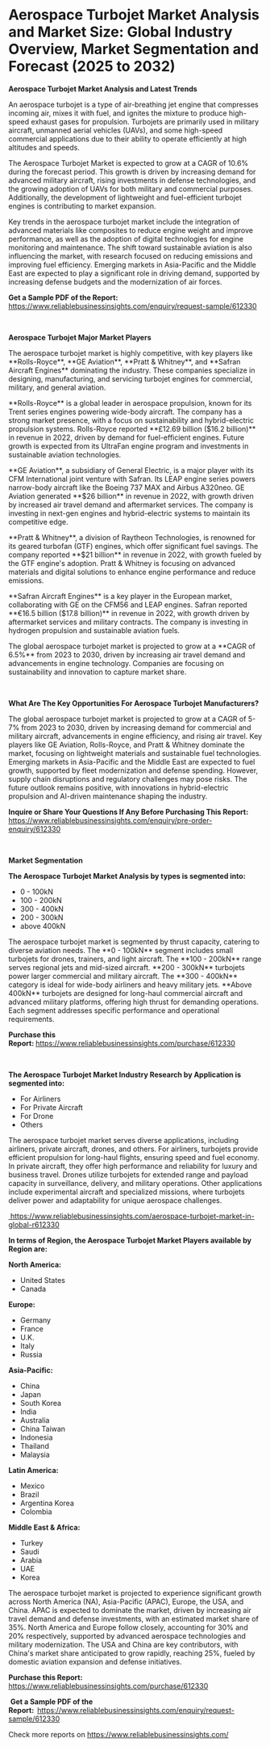 <p><h1>Aerospace Turbojet Market Analysis and Market Size: Global Industry Overview, Market Segmentation and Forecast (2025 to 2032)</h1></p><p><strong>Aerospace Turbojet Market Analysis and Latest Trends</strong></p>
<p><p>An aerospace turbojet is a type of air-breathing jet engine that compresses incoming air, mixes it with fuel, and ignites the mixture to produce high-speed exhaust gases for propulsion. Turbojets are primarily used in military aircraft, unmanned aerial vehicles (UAVs), and some high-speed commercial applications due to their ability to operate efficiently at high altitudes and speeds.</p><p>The Aerospace Turbojet Market is expected to grow at a CAGR of 10.6% during the forecast period. This growth is driven by increasing demand for advanced military aircraft, rising investments in defense technologies, and the growing adoption of UAVs for both military and commercial purposes. Additionally, the development of lightweight and fuel-efficient turbojet engines is contributing to market expansion.</p><p>Key trends in the aerospace turbojet market include the integration of advanced materials like composites to reduce engine weight and improve performance, as well as the adoption of digital technologies for engine monitoring and maintenance. The shift toward sustainable aviation is also influencing the market, with research focused on reducing emissions and improving fuel efficiency. Emerging markets in Asia-Pacific and the Middle East are expected to play a significant role in driving demand, supported by increasing defense budgets and the modernization of air forces.</p></p>
<p><strong>Get a Sample PDF of the Report:&nbsp;</strong> <a href="https://www.reliablebusinessinsights.com/enquiry/request-sample/612330?utm_campaign=1558&utm_medium=2&utm_source=Github&utm_content=ia&utm_term=20012025&utm_id=aerospace-turbojet">https://www.reliablebusinessinsights.com/enquiry/request-sample/612330</a></p>
<p>&nbsp;</p>
<p><strong>Aerospace Turbojet Major Market Players</strong></p>
<p><p>The aerospace turbojet market is highly competitive, with key players like **Rolls-Royce**, **GE Aviation**, **Pratt & Whitney**, and **Safran Aircraft Engines** dominating the industry. These companies specialize in designing, manufacturing, and servicing turbojet engines for commercial, military, and general aviation.</p><p>**Rolls-Royce** is a global leader in aerospace propulsion, known for its Trent series engines powering wide-body aircraft. The company has a strong market presence, with a focus on sustainability and hybrid-electric propulsion systems. Rolls-Royce reported **£12.69 billion ($16.2 billion)** in revenue in 2022, driven by demand for fuel-efficient engines. Future growth is expected from its UltraFan engine program and investments in sustainable aviation technologies.</p><p>**GE Aviation**, a subsidiary of General Electric, is a major player with its CFM International joint venture with Safran. Its LEAP engine series powers narrow-body aircraft like the Boeing 737 MAX and Airbus A320neo. GE Aviation generated **$26 billion** in revenue in 2022, with growth driven by increased air travel demand and aftermarket services. The company is investing in next-gen engines and hybrid-electric systems to maintain its competitive edge.</p><p>**Pratt & Whitney**, a division of Raytheon Technologies, is renowned for its geared turbofan (GTF) engines, which offer significant fuel savings. The company reported **$21 billion** in revenue in 2022, with growth fueled by the GTF engine's adoption. Pratt & Whitney is focusing on advanced materials and digital solutions to enhance engine performance and reduce emissions.</p><p>**Safran Aircraft Engines** is a key player in the European market, collaborating with GE on the CFM56 and LEAP engines. Safran reported **€16.5 billion ($17.8 billion)** in revenue in 2022, with growth driven by aftermarket services and military contracts. The company is investing in hydrogen propulsion and sustainable aviation fuels.</p><p>The global aerospace turbojet market is projected to grow at a **CAGR of 6.5%** from 2023 to 2030, driven by increasing air travel demand and advancements in engine technology. Companies are focusing on sustainability and innovation to capture market share.</p></p>
<p>&nbsp;</p>
<p><strong>What Are The Key Opportunities For Aerospace Turbojet Manufacturers?</strong></p>
<p><p>The global aerospace turbojet market is projected to grow at a CAGR of 5-7% from 2023 to 2030, driven by increasing demand for commercial and military aircraft, advancements in engine efficiency, and rising air travel. Key players like GE Aviation, Rolls-Royce, and Pratt & Whitney dominate the market, focusing on lightweight materials and sustainable fuel technologies. Emerging markets in Asia-Pacific and the Middle East are expected to fuel growth, supported by fleet modernization and defense spending. However, supply chain disruptions and regulatory challenges may pose risks. The future outlook remains positive, with innovations in hybrid-electric propulsion and AI-driven maintenance shaping the industry.</p></p>
<p><strong>Inquire or Share Your Questions If Any Before Purchasing This Report:</strong> <a href="https://www.reliablebusinessinsights.com/enquiry/pre-order-enquiry/612330?utm_campaign=1558&utm_medium=2&utm_source=Github&utm_content=ia&utm_term=20012025&utm_id=aerospace-turbojet">https://www.reliablebusinessinsights.com/enquiry/pre-order-enquiry/612330</a></p>
<p>&nbsp;</p>
<p><strong>Market Segmentation</strong></p>
<p><strong>The Aerospace Turbojet Market Analysis by types is segmented into:</strong></p>
<p><ul><li>0 - 100kN</li><li>100 - 200kN</li><li>300 - 400kN</li><li>200 - 300kN</li><li>above 400kN</li></ul></p>
<p><p>The aerospace turbojet market is segmented by thrust capacity, catering to diverse aviation needs. The **0 - 100kN** segment includes small turbojets for drones, trainers, and light aircraft. The **100 - 200kN** range serves regional jets and mid-sized aircraft. **200 - 300kN** turbojets power larger commercial and military aircraft. The **300 - 400kN** category is ideal for wide-body airliners and heavy military jets. **Above 400kN** turbojets are designed for long-haul commercial aircraft and advanced military platforms, offering high thrust for demanding operations. Each segment addresses specific performance and operational requirements.</p></p>
<p><strong>Purchase this Report:&nbsp;</strong><a href="https://www.reliablebusinessinsights.com/purchase/612330?utm_campaign=1558&utm_medium=2&utm_source=Github&utm_content=ia&utm_term=20012025&utm_id=aerospace-turbojet">https://www.reliablebusinessinsights.com/purchase/612330</a></p>
<p>&nbsp;</p>
<p><strong>The Aerospace Turbojet Market Industry Research by Application is segmented into:</strong></p>
<p><ul><li>For Airliners</li><li>For Private Aircraft</li><li>For Drone</li><li>Others</li></ul></p>
<p><p>The aerospace turbojet market serves diverse applications, including airliners, private aircraft, drones, and others. For airliners, turbojets provide efficient propulsion for long-haul flights, ensuring speed and fuel economy. In private aircraft, they offer high performance and reliability for luxury and business travel. Drones utilize turbojets for extended range and payload capacity in surveillance, delivery, and military operations. Other applications include experimental aircraft and specialized missions, where turbojets deliver power and adaptability for unique aerospace challenges.</p></p>
<p><a href="https://www.reliablebusinessinsights.com/aerospace-turbojet-market-in-global-r612330?utm_campaign=1558&utm_medium=2&utm_source=Github&utm_content=ia&utm_term=20012025&utm_id=aerospace-turbojet">&nbsp;https://www.reliablebusinessinsights.com/aerospace-turbojet-market-in-global-r612330</a></p>
<p><strong>In terms of Region, the Aerospace Turbojet Market Players available by Region are:</strong></p>
<p>
    <p> <strong> North America: </strong>
        <ul>
            <li>United States</li>
            <li>Canada</li>
        </ul>
        </p> 
    <p> <strong> Europe: </strong>
        <ul>
            <li>Germany</li>
            <li>France</li>
            <li>U.K.</li>
            <li>Italy</li>
            <li>Russia</li>
        </ul>
        </p> 
    <p> <strong> Asia-Pacific: </strong>
        <ul>
            <li>China</li>
            <li>Japan</li>
            <li>South Korea</li>
            <li>India</li>
            <li>Australia</li>
            <li>China Taiwan</li>
            <li>Indonesia</li>
            <li>Thailand</li>
            <li>Malaysia</li>
        </ul>
        </p> 
    <p> <strong> Latin America: </strong>
        <ul>
            <li>Mexico</li>
            <li>Brazil</li>
            <li>Argentina Korea</li>
            <li>Colombia</li>
        </ul>
        </p> 
    <p> <strong> Middle East & Africa: </strong>
        <ul>
            <li>Turkey</li>
            <li>Saudi</li>
            <li>Arabia</li>
            <li>UAE</li>
            <li>Korea</li>
        </ul>
    </p>
    </p>
<p><p>The aerospace turbojet market is projected to experience significant growth across North America (NA), Asia-Pacific (APAC), Europe, the USA, and China. APAC is expected to dominate the market, driven by increasing air travel demand and defense investments, with an estimated market share of 35%. North America and Europe follow closely, accounting for 30% and 20% respectively, supported by advanced aerospace technologies and military modernization. The USA and China are key contributors, with China's market share anticipated to grow rapidly, reaching 25%, fueled by domestic aviation expansion and defense initiatives.</p></p>
<p><strong>Purchase this Report: </strong><a href="https://www.reliablebusinessinsights.com/purchase/612330?utm_campaign=1558&utm_medium=2&utm_source=Github&utm_content=ia&utm_term=20012025&utm_id=aerospace-turbojet">https://www.reliablebusinessinsights.com/purchase/612330</a></p>
<p>&nbsp;<strong>Get a Sample PDF of the Report:&nbsp;&nbsp;</strong><a href="https://www.reliablebusinessinsights.com/enquiry/request-sample/612330?utm_campaign=1558&utm_medium=2&utm_source=Github&utm_content=ia&utm_term=20012025&utm_id=aerospace-turbojet">https://www.reliablebusinessinsights.com/enquiry/request-sample/612330</a></p>
<p><strong></strong></p>
<p>Check more reports on <a href="https://www.reliablebusinessinsights.com/?utm_campaign=1558&utm_medium=2&utm_source=Github&utm_content=ia&utm_term=20012025&utm_id=aerospace-turbojet">https://www.reliablebusinessinsights.com/</a></p>
